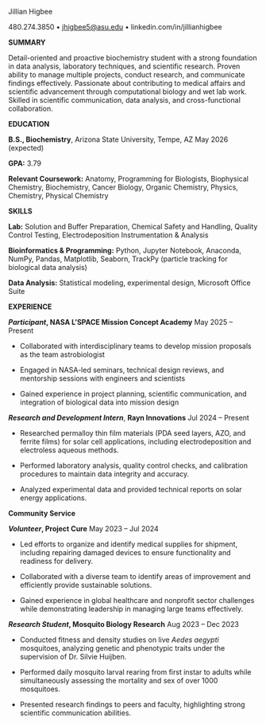 Jillian Higbee

480.274.3850 • <jhigbee5@asu.edu> • linkedin.com/in/jillianhigbee

**SUMMARY**

Detail-oriented and proactive biochemistry student with a strong
foundation in data analysis, laboratory techniques, and scientific
research. Proven ability to manage multiple projects, conduct research,
and communicate findings effectively. Passionate about contributing
to medical affairs and scientific advancement through computational
biology and wet lab work. Skilled in scientific communication, data
analysis, and cross-functional collaboration.

**EDUCATION**

**B.S., Biochemistry**, Arizona State University, Tempe, AZ May 2026
(expected)

**GPA:** 3.79

**Relevant Coursework:** Anatomy, Programming for Biologists,
Biophysical Chemistry, Biochemistry, Cancer Biology, Organic Chemistry,
Physics, Chemistry, Physical Chemistry

**SKILLS**

**Lab:** Solution and Buffer Preparation, Chemical Safety and Handling,
Quality Control Testing, Electrodeposition Instrumentation & Analysis

**Bioinformatics & Programming:** Python, Jupyter Notebook, Anaconda,
NumPy, Pandas, Matplotlib, Seaborn, TrackPy (particle tracking for
biological data analysis)

**Data Analysis:** Statistical modeling, experimental design, Microsoft
Office Suite

**EXPERIENCE**

***Participant*, NASA L’SPACE Mission Concept Academy** May 2025 –
Present

- Collaborated with interdisciplinary teams to develop mission proposals
  as the team astrobiologist

- Engaged in NASA-led seminars, technical design reviews, and mentorship
  sessions with engineers and scientists

- Gained experience in project planning, scientific communication, and
  integration of biological data into mission design

***Research and Development Intern***, **Rayn Innovations** Jul 2024 –
Present

- Researched permalloy thin film materials (PDA seed layers, AZO, and
  ferrite films) for solar cell applications, including
  electrodeposition and electroless aqueous methods.

- Performed laboratory analysis, quality control checks, and calibration
  procedures to maintain data integrity and accuracy.

- Analyzed experimental data and provided technical reports on solar
  energy applications.

**Community Service**

***Volunteer*, Project Cure** May 2023 – Jul 2024

- Led efforts to organize and identify medical supplies for shipment,
  including repairing damaged devices to ensure functionality and
  readiness for delivery.

- Collaborated with a diverse team to identify areas of improvement and
  efficiently provide sustainable solutions.

- Gained experience in global healthcare and nonprofit sector challenges
  while demonstrating leadership in managing large teams effectively.

***Research Student*, Mosquito Biology Research** Aug 2023 – Dec 2023

- Conducted fitness and density studies on live *Aedes aegypti*
  mosquitoes, analyzing genetic and phenotypic traits under the
  supervision of Dr. Silvie Huijben.

- Performed daily mosquito larval rearing from first instar to adults
  while simultaneously assessing the mortality and sex of over 1000
  mosquitoes.

- Presented research findings to peers and faculty, highlighting strong
  scientific communication abilities.
